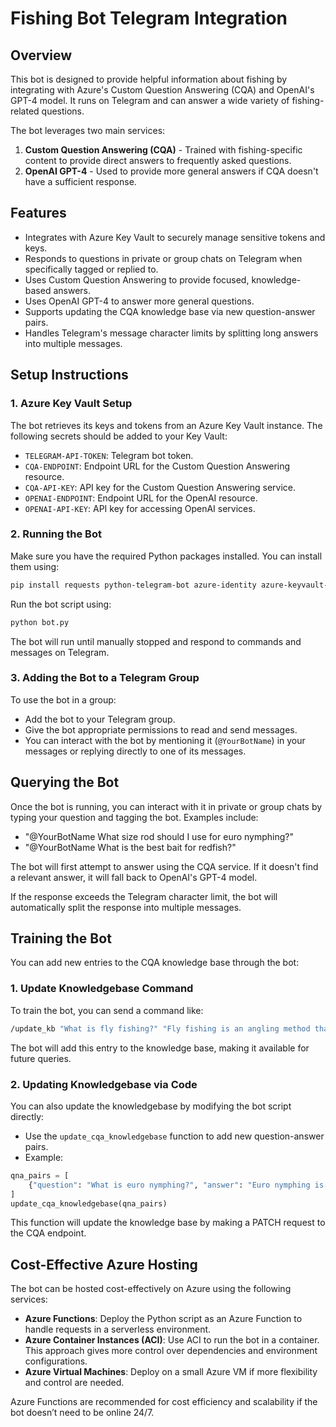 # Fishing Bot Telegram Integration

## Overview
This bot is designed to provide helpful information about fishing by integrating with Azure's Custom Question Answering (CQA) and OpenAI's GPT-4 model. It runs on Telegram and can answer a wide variety of fishing-related questions.

The bot leverages two main services:

1. **Custom Question Answering (CQA)** - Trained with fishing-specific content to provide direct answers to frequently asked questions.
2. **OpenAI GPT-4** - Used to provide more general answers if CQA doesn't have a sufficient response.

## Features
- Integrates with Azure Key Vault to securely manage sensitive tokens and keys.
- Responds to questions in private or group chats on Telegram when specifically tagged or replied to.
- Uses Custom Question Answering to provide focused, knowledge-based answers.
- Uses OpenAI GPT-4 to answer more general questions.
- Supports updating the CQA knowledge base via new question-answer pairs.
- Handles Telegram's message character limits by splitting long answers into multiple messages.

## Setup Instructions

### 1. Azure Key Vault Setup
The bot retrieves its keys and tokens from an Azure Key Vault instance. The following secrets should be added to your Key Vault:
- `TELEGRAM-API-TOKEN`: Telegram bot token.
- `CQA-ENDPOINT`: Endpoint URL for the Custom Question Answering resource.
- `CQA-API-KEY`: API key for the Custom Question Answering service.
- `OPENAI-ENDPOINT`: Endpoint URL for the OpenAI resource.
- `OPENAI-API-KEY`: API key for accessing OpenAI services.

### 2. Running the Bot
Make sure you have the required Python packages installed. You can install them using:

```bash
pip install requests python-telegram-bot azure-identity azure-keyvault-secrets nest_asyncio
```

Run the bot script using:

```bash
python bot.py
```

The bot will run until manually stopped and respond to commands and messages on Telegram.

### 3. Adding the Bot to a Telegram Group
To use the bot in a group:
- Add the bot to your Telegram group.
- Give the bot appropriate permissions to read and send messages.
- You can interact with the bot by mentioning it (`@YourBotName`) in your messages or replying directly to one of its messages.

## Querying the Bot
Once the bot is running, you can interact with it in private or group chats by typing your question and tagging the bot. Examples include:
- "@YourBotName What size rod should I use for euro nymphing?"
- "@YourBotName What is the best bait for redfish?"

The bot will first attempt to answer using the CQA service. If it doesn't find a relevant answer, it will fall back to OpenAI's GPT-4 model.

If the response exceeds the Telegram character limit, the bot will automatically split the response into multiple messages.

## Training the Bot
You can add new entries to the CQA knowledge base through the bot:

### 1. Update Knowledgebase Command
To train the bot, you can send a command like:

```bash
/update_kb "What is fly fishing?" "Fly fishing is an angling method that uses a light-weight lure called an artificial fly."
```

The bot will add this entry to the knowledge base, making it available for future queries.

### 2. Updating Knowledgebase via Code
You can also update the knowledgebase by modifying the bot script directly:
- Use the `update_cqa_knowledgebase` function to add new question-answer pairs.
- Example:

```python
qna_pairs = [
    {"question": "What is euro nymphing?", "answer": "Euro nymphing is a short-line nymphing method that uses thin leaders and weighted flies."}
]
update_cqa_knowledgebase(qna_pairs)
```
This function will update the knowledge base by making a PATCH request to the CQA endpoint.

## Cost-Effective Azure Hosting
The bot can be hosted cost-effectively on Azure using the following services:
- **Azure Functions**: Deploy the Python script as an Azure Function to handle requests in a serverless environment.
- **Azure Container Instances (ACI)**: Use ACI to run the bot in a container. This approach gives more control over dependencies and environment configurations.
- **Azure Virtual Machines**: Deploy on a small Azure VM if more flexibility and control are needed.

Azure Functions are recommended for cost efficiency and scalability if the bot doesn’t need to be online 24/7.

